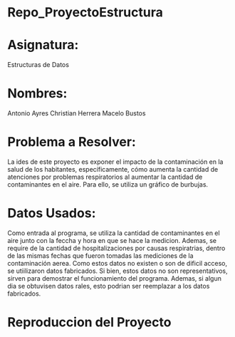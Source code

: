 # Repo_ProyectoEstructura

# Asignatura:
Estructuras de Datos

# Nombres:
Antonio Ayres
Christian Herrera
Macelo Bustos

# Problema a Resolver:
La ides de este proyecto es exponer el impacto de la contaminación en la salud de los habitantes, específicamente, cómo aumenta la cantidad de atenciones por problemas respiratorios al aumentar la cantidad de contaminantes en el aire. Para ello, se utiliza un gráfico de burbujas.

# Datos Usados:
Como entrada al programa, se utiliza la cantidad de contaminantes en el aire junto con la feccha y hora en que se hace la medicion. Ademas, se require de la cantidad de hospitalizaciones por causas respiratrias, dentro de las mismas fechas que fueron tomadas las mediciones de la contaminación aerea. Como estos datos no existen o son de dificil acceso, se utiilizaron datos fabricados. Si bien, estos datos no son representativos, sirven para demostrar el funcionamiento del programa. Ademas, si algun dia se obtuvisen datos rales, esto podrian ser reemplazar a los datos fabricados.

# Reproduccion del Proyecto
